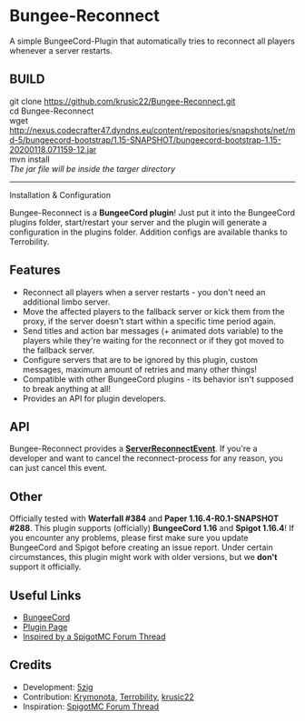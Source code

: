 # Bungee-Reconnect
A simple BungeeCord-Plugin that automatically tries to reconnect all players whenever a server restarts.

BUILD
------
git clone https://github.com/krusic22/Bungee-Reconnect.git <br>
cd Bungee-Reconnect <br>
wget http://nexus.codecrafter47.dyndns.eu/content/repositories/snapshots/net/md-5/bungeecord-bootstrap/1.15-SNAPSHOT/bungeecord-bootstrap-1.15-20200118.071159-12.jar <br>
mvn install <br>
*The jar file will be inside the targer directory*

------
Installation & Configuration

Bungee-Reconnect is a **BungeeCord plugin**! Just put it into the BungeeCord plugins folder, start/restart your server and the plugin will generate a configuration in the plugins folder.
Addition configs are available thanks to Terrobility.

Features
------
- Reconnect all players when a server restarts - you don't need an additional limbo server.
- Move the affected players to the fallback server or kick them from the proxy, if the server doesn't start within a specific time period again.
- Send titles and action bar messages (+ animated dots variable) to the players while they're waiting for the reconnect or if they got moved to the fallback server.
- Configure servers that are to be ignored by this plugin, custom messages, maximum amount of retries and many other things!
- Compatible with other BungeeCord plugins - its behavior isn't supposed to break anything at all!
- Provides an API for plugin developers.


API
------
Bungee-Reconnect provides a [**ServerReconnectEvent**](src/eu/the5zig/reconnect/api/ServerReconnectEvent.java).
If you're a developer and want to cancel the reconnect-process for any reason, you can just cancel this event.


Other
------
Officially tested with **Waterfall #384** and **Paper 1.16.4-R0.1-SNAPSHOT #288**.
This plugin supports (officially) **BungeeCord 1.16** and **Spigot 1.16.4**!
If you encounter any problems, please first make sure you update BungeeCord and Spigot before creating an issue report.
Under certain circumstances, this plugin might work with older versions, but we <b>don't</b> support it officially.


Useful Links
------
- [BungeeCord](https://www.spigotmc.org/wiki/bungeecord/)
- [Plugin Page](https://www.spigotmc.org/resources/bungee-reconnect.16429/)
- [Inspired by a SpigotMC Forum Thread](https://www.spigotmc.org/threads/restart-plugin-built-into-spigot-pls-help-4-diamond.111789/)


Credits
------
- Development: [5zig](https://github.com/5zig)
- Contribution: [Krymonota](https://github.com/Krymonota), [Terrobility](https://github.com/Terrobility), [krusic22](https://github.com/krusic22)
- Inspiration: [SpigotMC Forum Thread](https://www.spigotmc.org/threads/restart-plugin-built-into-spigot-pls-help-4-diamond.111789/)
